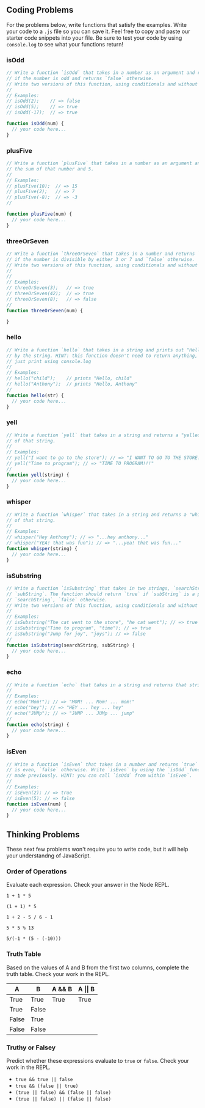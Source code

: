 ## Coding Problems

For the problems below, write functions that satisfy the examples. Write your code
to a `.js` file so you can save it. Feel free to copy and paste our starter code
snippets into your file. Be sure to test your code by using `console.log` to see what your functions
return!

### isOdd

```js
// Write a function `isOdd` that takes in a number as an argument and returns `true`
// if the number is odd and returns `false` otherwise.
// Write two versions of this function, using conditionals and without using conditionals
//
// Examples:
// isOdd(2);    // => false
// isOdd(5);    // => true
// isOdd(-17);  // => true

function isOdd(num) {
  // your code here...
}
```

### plusFive

```js
// Write a function `plusFive` that takes in a number as an argument and returns
// the sum of that number and 5.
//
// Examples:
// plusFive(10);  // => 15
// plusFive(2);   // => 7
// plusFive(-8);  // => -3
//

function plusFive(num) {
  // your code here...
}
```

### threeOrSeven

```js
// Write a function `threeOrSeven` that takes in a number and returns `true`
// if the number is divisible by either 3 or 7 and `false` otherwise.
// Write two versions of this function, using conditionals and without using conditionals
//
//
// Examples:
// threeOrSeven(3);   // => true
// threeOrSeven(42);  // => true
// threeOrSeven(8);   // => false
//
function threeOrSeven(num) {

}
```

### hello

```js
// Write a function `hello` that takes in a string and prints out "Hello, " followed
// by the string. HINT: this function doesn't need to return anything, it should
// just print using console.log
//
// Examples:
// hello("child");    // prints "Hello, child"
// hello("Anthony");  // prints "Hello, Anthony"
//
function hello(str) {
  // your code here...
}
```

### yell

```js
// Write a function `yell` that takes in a string and returns a "yelled" version
// of that string.
//
// Examples:
// yell("I want to go to the store"); // => "I WANT TO GO TO THE STORE!!!"
// yell("Time to program"); // => "TIME TO PROGRAM!!!"
//
function yell(string) {
  // your code here...
}
```

### whisper

```js
// Write a function `whisper` that takes in a string and returns a "whispered" version
// of that string.
//
// Examples:
// whisper("Hey Anthony"); // => "...hey anthony..."
// whisper("YEA! that was fun"); // => "...yea! that was fun..."
function whisper(string) {
  // your code here...
}
```

### isSubstring

```js
// Write a function `isSubstring` that takes in two strings, `searchString` and
// `subString`. The function should return `true` if `subString` is a part of the
// `searchString`, `false` otherwise.
// Write two versions of this function, using conditionals and without using conditionals
//
// Examples:
// isSubstring("The cat went to the store", "he cat went"); // => true
// isSubstring("Time to program", "time"); // => true
// isSubstring("Jump for joy", "joys"); // => false
//
function isSubstring(searchString, subString) {
  // your code here...
}
```

### echo
```js
// Write a function `echo` that takes in a string and returns that string "echo-ized".
//
// Examples:
// echo("Mom!"); // => "MOM! ... Mom! ... mom!"
// echo("hey"); // => "HEY ... hey ... hey"
// echo("JUMp"); // => "JUMP ... JUMp ... jump"
//
function echo(string) {
  // your code here...
}
```

### isEven
```js
// Write a function `isEven` that takes in a number and returns `true` if the number
// is even, `false` otherwise. Write `isEven` by using the `isOdd` function you
// made previously. HINT: you can call `isOdd` from within `isEven`.
//
// Examples:
// isEven(2); // => true
// isEven(5); // => false
function isEven(num) {
  // your code here...
}
```

## Thinking Problems

These next few problems won't require you to write code, but it will help your understandng of JavaScript.

### Order of Operations

Evaluate each expression. Check your answer in the Node REPL.

`1 + 1 * 5`

`(1 + 1) * 5`

`1 + 2 - 5 / 6 - 1`

`5 * 5 % 13`

`5/(-1 * (5 - (-10)))`

### Truth Table

Based on the values of A and B from the first two 
columns, complete the truth table. Check your work in the REPL.

   A   |   B   | A && B  | A &#124;&#124; B
-------|-------|---------|-----------------
 True  | True  |  True   |      True        
 True  | False |         |                 
 False | True  |         |                 
 False | False |         |                 


### Truthy or Falsey

Predict whether these expressions evaluate to `true` or `false`. Check your work in the REPL.

* `true && true || false`
* `true && (false || true)`
* `(true || false) && (false || false)`
* `(true || false) || (false || false)`
